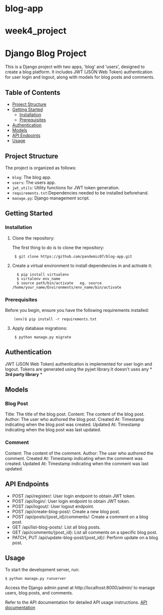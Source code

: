 # blog-app

# week4_project

# Django Blog Project

This is a Django project with two apps, 'blog' and 'users', designed to create a blog platform. It includes JWT (JSON Web Token) authentication for user login and logout, along with models for blog posts and comments.

## Table of Contents
- [Project Structure](#project-structure)
- [Getting Started](#getting-started)
  - [Installation](#installation)
  - [Prerequisites](#prerequisites)
- [Authentication](#authentication)
- [Models](#models)
- [API Endpoints](#api-endpoints)
- [Usage](#usage)

## Project Structure

The project is organized as follows:

- `blog`: The blog app.
- `users`: The users app.
- `jwt_utils`: Utility functions for JWT token generation.
- `requirements.txt`:Dependencies needed to be installed beforehand.
- `manage.py`: Django management script.

## Getting Started


### Installation

1. Clone the repository:

   The first thing to do is to clone the repository:

        $ git clone https://github.com/pandemic07/blog-app.git


2. Create a virtual environment to install dependencies in and activate it:

         $ pip install virtualenv
         $ virtalenv env_name
         $ source path/bin/activate   eg. source /home/your_name/Environments/env_name/bin/activate

### Prerequisites

Before you begin, ensure you have the following requirements installed:

        (env)$ pip install -r requirements.txt

3. Apply database migrations:

        $ python manage.py migrate



## Authentication

JWT (JSON Web Token) authentication is implemented for user login and logout. Tokens are generated using the pyjwt library.It doesn't uses any * __3rd party library__ *

## Models

  ### Blog Post
Title: The title of the blog post.
Content: The content of the blog post.
Author: The user who authored the blog post.
Created At: Timestamp indicating when the blog post was created.
Updated At: Timestamp indicating when the blog post was last updated.
  ### Comment
Content: The content of the comment.
Author: The user who authored the comment.
Created At: Timestamp indicating when the comment was created.
Updated At: Timestamp indicating when the comment was last updated.

## API Endpoints

- POST /api/register/: User login endpoint to obtain JWT token.
- POST /api/login/: User login endpoint to obtain JWT token.
- POST /api/logout/: User logout endpoint.
- POST /api/create-blog-post/: Create a new blog post.
- POST /api/posts/{post_id}/comments/: Create a comment on a blog post.
- GET /api/list-blog-posts/: List all blog posts.
- GET /api/comments/{post_id}: List all comments on a specific blog post.
- PATCH, PUT /api/update-blog-post/{post_id}/: Perform update on a blog post.



## Usage 

To start the development server, run:

    $ python manage.py runserver
    
Access the Django admin panel at http://localhost:8000/admin/ to manage users, blog posts, and comments.

Refer to the API documentation  for detailed API usage instructions.
  [API documentation](https://documenter.getpostman.com/view/26013106/2s9Y5U1Qv6)
